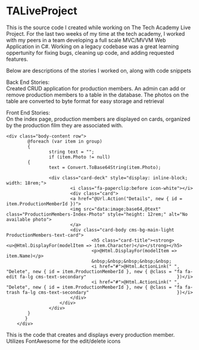 # TALiveProject
This is the source code I created while working on The Tech Academy Live Project. For the last two weeks of my time at the tech academy, I worked with my peers in a team developing a full scale MVC/MVVM Web Application in C#. Working on a legacy codebase was a great learning oppertunity for fixing bugs, cleaning up code, and adding requested features.

Below are descriptions of the stories I worked on, along with code snippets

Back End Stories: <br>
Created CRUD application for production members. An admin can add or remove production members to a table in the database. The photos on the table are converted to byte format for easy storage and retrieval




Front End Stories: <br>
On the index page, production members are displayed on cards, organized by the production film they are associated with.

```
<div class="body-content row">
        @foreach (var item in group)
        {
                string text = "";
                if (item.Photo != null)
        {
                text = Convert.ToBase64String(item.Photo);

                <div class="card-deck" style="display: inline-block; width: 18rem;">
                        <i class="fa-paperclip:before icon-white"></i>
                        <div class="card">
                        <a href="@Url.Action("Details", new { id = item.ProductionMemberId })">
                        <img src="data:image;base64,@text" class="ProductionMembers-Index-Photo" style="height: 12rem;" alt="No available photo">
                        </a>
                        <div class="card-body cms-bg-main-light ProductionMembers-text-card">
                                <h5 class="card-title"><strong><u>@Html.DisplayFor(modelItem => item.Character)</u></strong></h5>
                                <p>@Html.DisplayFor(modelItem => item.Name)</p>
                                &nbsp;&nbsp;&nbsp;&nbsp;&nbsp;
                                <i href="#">@Html.ActionLink(" ", "Delete", new { id = item.ProductionMemberId }, new { @class = "fa fa-edit fa-lg cms-text-secondary"                                  })</i>
                                <i href="#">@Html.ActionLink(" ", "Delete", new { id = item.ProductionMemberId }, new { @class = "fa fa-trash fa-lg cms-text-secondary"                                 })</i>
                        </div>
                    </div>           
                </div>
        }
       } 
    </div>

```
This is the code that creates and displays every production member. Utilizes FontAwesome for the edit/delete icons

